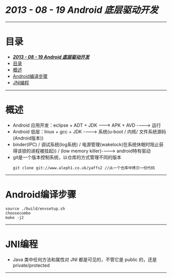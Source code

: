 # ___2013 - 08 - 19 Android 底层驱动开发___
***

# 目录
<!-- TOC depthFrom:1 depthTo:6 withLinks:1 updateOnSave:1 orderedList:0 -->

- [___2013 - 08 - 19 Android 底层驱动开发___](#2013-08-19-android-底层驱动开发)
- [目录](#目录)
- [概述](#概述)
- [Android编译步骤](#android编译步骤)
- [JNI编程](#jni编程)

<!-- /TOC -->
***

# 概述
  - Android 应用开发：eclipse + ADT + JDK ---> APK + AVD ----> 运行
  - Android 低层：linux + gcc + JDK ----> 系统(u-boot / 内核/ 文件系统源码(Android版本))
  - binder(IPC) / 调试系统(log系统) / 电源管理(wakelock(在系统休眠时阻止获得该锁的进程被挂起)) / (low memory killer)----> android特有驱动
  - git是一个版本控制系统，以仓库的方式管理不同的版本
    ```shell
    git clone git://www.aleph1.co.uk/yaffs2 //从一个仓库中拷贝一份代码
    ```
***

# Android编译步骤
  ```shell
  source ./build/envsetup.sh
  choosecombo
  make -j2
  ```
***

# JNI编程
  - Java 类中任何方法和属性对 JNI 都是可见的，不管它是 public 的，还是private/protected
***

